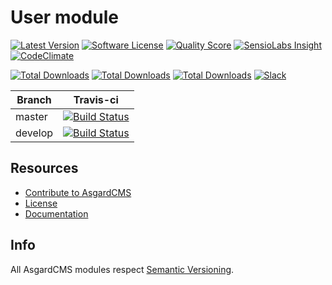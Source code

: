 # User module

[![Latest Version](https://img.shields.io/packagist/v/asgardcms/user-module.svg?style=flat-square)](https://github.com/asgardcms/user/releases)
[![Software License](https://img.shields.io/badge/license-MIT-brightgreen.svg?style=flat-square)](LICENSE.md)
[![Quality Score](https://img.shields.io/scrutinizer/g/asgardcms/user.svg?style=flat-square)](https://scrutinizer-ci.com/g/asgardcms/user)
[![SensioLabs Insight](https://img.shields.io/sensiolabs/i/304d1d01-3347-4958-915f-b2daabfe5f5a.svg)](https://insight.sensiolabs.com/projects/304d1d01-3347-4958-915f-b2daabfe5f5a)
[![CodeClimate](https://img.shields.io/codeclimate/github/AsgardCms/User.svg)](https://codeclimate.com/github/AsgardCms/User)

[![Total Downloads](https://img.shields.io/packagist/dd/asgardcms/user-module.svg?style=flat-square)](https://packagist.org/packages/asgardcms/user-module)
[![Total Downloads](https://img.shields.io/packagist/dm/asgardcms/user-module.svg?style=flat-square)](https://packagist.org/packages/asgardcms/user-module)
[![Total Downloads](https://img.shields.io/packagist/dt/asgardcms/user-module.svg?style=flat-square)](https://packagist.org/packages/asgardcms/user-module)
[![Slack](http://slack.asgardcms.com/badge.svg)](http://slack.asgardcms.com/)

| Branch | Travis-ci |
| ---------------- | --------------- |
| master  | [![Build Status](https://travis-ci.org/AsgardCms/User.svg?branch=master)](https://travis-ci.org/AsgardCms/User)  |
| develop  | [![Build Status](https://travis-ci.org/AsgardCms/User.svg?branch=develop)](https://travis-ci.org/AsgardCms/User)   |

## Resources

- [Contribute to AsgardCMS](https://asgardcms.com/en/docs/getting-started/contributing)
- [License](LICENSE.md)
- [Documentation](http://asgardcms.com/docs/user-module/drivers)


## Info

All AsgardCMS modules respect [Semantic Versioning](http://semver.org/).
